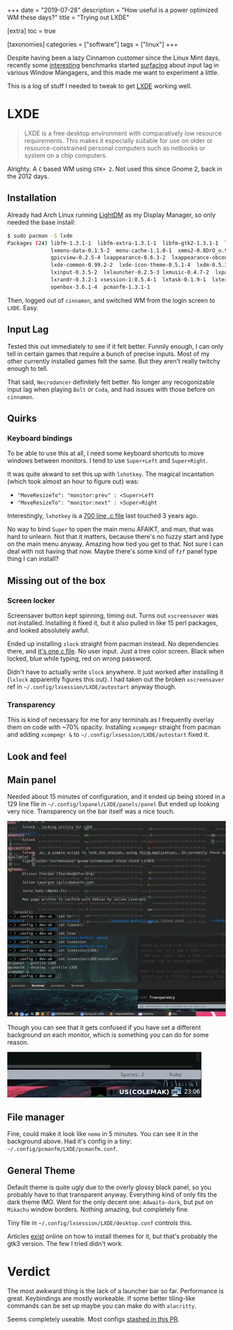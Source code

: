 +++
date = "2019-07-28"
description = "How useful is a power optimized WM these days?"
title = "Trying out LXDE"

[extra]
toc = true

[taxonomies]
categories = ["software"]
tags = ["linux"]
+++

Despite having been a lazy Cinnamon customer since the Linux Mint days, recently some [interesting](https://old.reddit.com/r/linux_gaming/comments/cii545/linux_input_lag_analysis_v26des_windows_10_1809/) benchmarks started [surfacing](https://www.reddit.com/r/linux_gaming/comments/c0ly6b/linux_input_lag_analysis7des_tested_windows/) about input lag in various Window Mangagers, and this made me want to experiment a little.

This is a log of stuff I needed to tweak to get [LXDE](https://wiki.archlinux.org/index.php/LXDE) working well.

<!--more-->

# LXDE
> LXDE is a free desktop environment with comparatively low resource requirements. This makes it especially suitable for use on older or resource-constrained personal computers such as netbooks or system on a chip computers.

Alrighty. A `C` based WM using `GTK+ 2`. Not used this since Gnome 2, back in the 2012 days.

## Installation
Already had Arch Linux running [LightDM](https://wiki.archlinux.org/index.php/LightDM) as my Display Manager, so only needed the base install:

```sh
$ sudo pacman -S lxde
Packages (24) libfm-1.3.1-1  libfm-extra-1.3.1-1  libfm-gtk2-1.3.1-1  libwnck-2.31.0-2
              lxmenu-data-0.1.5-2  menu-cache-1.1.0-1  xmms2-0.8DrO_o.949.gca15e830-18
              gpicview-0.2.5-4 lxappearance-0.6.3-2  lxappearance-obconf-0.2.3-2
              lxde-common-0.99.2-2  lxde-icon-theme-0.5.1-4  lxdm-0.5.3-6  lxhotkey-0.1.0-2
              lxinput-0.3.5-2  lxlauncher-0.2.5-3 lxmusic-0.4.7-2  lxpanel-0.10.0-1
              lxrandr-0.3.2-1 xsession-1:0.5.4-1  lxtask-0.1.9-1  lxterminal-0.3.2-1
              openbox-3.6.1-4  pcmanfm-1.3.1-1
```

Then, logged out of `cinnamon`, and switched WM from the login screen to `LXDE`. Easy.

## Input Lag
Tested this out immediately to see if it felt better. Funnily enough, I can only tell in certain games that require a bunch of precise inputs. Most of my other currently installed games felt the same. But they aren't really twitchy enough to tell.

That said, `Necrodancer` definitely felt better. No longer any recogonizable input lag when playing `Bolt` or `Coda`, and had issues with those before on `cinnamon`.

## Quirks
### Keyboard bindings
To be able to use this at all, I need some keyboard shortcuts to move windows between monitors. I tend to use `Super+Left` and `Super+Right`.

It was quite akward to set this up with `lxhotkey`. The magical incantation (which took almost an hour to figure out) was:

- `"MoveResizeTo": "monitor:prev" : <Super>Left`
- `"MoveResizeTo": "monitor:next" : <Super>Right`

Interestingly, `lxhotkey` is a [700 line .c file](https://github.com/lxde/lxhotkey/blob/master/src/lxhotkey.c) last touched 3 years ago.

No way to bind `Super` to open the main menu AFAIKT, and man, that was hard to unlearn. Not that it matters, because there's no fuzzy start and type on the main menu anyway. Amazing how tied you get to that. Not sure I can deal with not having that now. Maybe there's some kind of `fzf` panel type thing I can install?

## Missing out of the box
### Screen locker
Screensaver button kept spinning, timing out. Turns out `xscreensaver` was not installed. Installing it fixed it, but it also pulled in like 15 perl packages, and looked absolutely awful.

Ended up installing `slock` straight from pacman instead. No dependencies there, and [it's one c file](https://git.suckless.org/slock/file/slock.c.html). No user input. Just a tree color screen. Black when locked, blue while typing, red on wrong password.

Didn't have to actually write `slock` anywhere. It just worked after installing it (`lxlock` apparently figures this out). I had taken out the broken `xscreensaver` ref in `~/.config/lxsession/LXDE/autostart` anyway though.

### Transparency
This is kind of necessary for me for any terminals as I frequently overlay them on code with ~70% opacity. Installing `xcompmgr` straight from pacman and adding `xcompmgr &` to `~/.config/lxsession/LXDE/autostart` fixed it.

## Look and feel
## Main panel
Needed about 15 minutes of configuration, and it ended up being stored in a 129 line file in `~/.config/lxpanel/LXDE/panels/panel` But ended up looking very nice. Transparency on the bar itself was a nice touch.

![](/imgs/wms/lxde2-transparency.webp)

Though you can see that it gets confused if you have set a different background on each monitor, which is something you can do for some reason.

![](/imgs/wms/lxde2-dual-bg.webp)

## File manager
Fine, could make it look like `nemo` in 5 minutes. You can see it in the background above. Had it's config in a tiny: `~/.config/pcmanfm/LXDE/pcmanfm.conf`.

## General Theme
Default theme is quite ugly due to the overly glossy black panel, so you probably have to that transparent anyway. Everything kind of only fits the dark theme IMO. Went for the only decent one: `Adwaita-dark`, but put on `Mikachu` window borders. Nothing amazing, but completely fine.

Tiny file in `~/.config/lxsession/LXDE/desktop.conf` controls this.

Articles [exist](https://www.addictivetips.com/ubuntu-linux-tips/lxde-themes/) online on how to install themes for it, but that's probably the gtk3 version. The few I tried didn't work.

# Verdict
The most awkward thing is the lack of a launcher bar so far. Performance is great. Keybindings are mostly workeable. If some better tiling-like commands can be set up maybe you can make do with `alacritty`.

Seems completely useable. Most configs [stashed in this PR](https://github.com/clux/dotfiles/pull/31/files).
